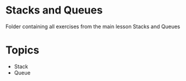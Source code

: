 # Stacks and Queues
Folder containing all exercises from the main lesson Stacks and Queues
# Topics
 - Stack
 - Queue
